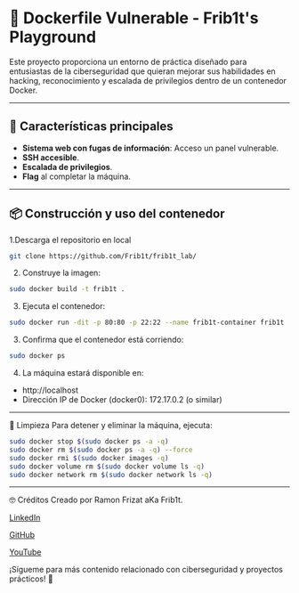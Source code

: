 # 🐳 Dockerfile Vulnerable - Frib1t's Playground

Este proyecto proporciona un entorno de práctica diseñado para entusiastas de la ciberseguridad que quieran mejorar sus habilidades en hacking, reconocimiento y escalada de privilegios dentro de un contenedor Docker.

---

## 🚀 Características principales

- **Sistema web con fugas de información**: Acceso un panel vulnerable.
- **SSH accesible**.
- **Escalada de privilegios**.
- **Flag** al completar la máquina.

---

## 📦 Construcción y uso del contenedor

1.Descarga el repositorio en local
```bash
git clone https://github.com/Frib1t/frib1t_lab/
```
2. Construye la imagen:
```bash
sudo docker build -t frib1t .
```

3. Ejecuta el contenedor:

```bash
sudo docker run -dit -p 80:80 -p 22:22 --name frib1t-container frib1t
```

3. Confirma que el contenedor está corriendo:
```bash
sudo docker ps
```

4. La máquina estará disponible en:
- http://localhost
- Dirección IP de Docker (docker0): 172.17.0.2 (o similar)

----
🧹 Limpieza
Para detener y eliminar la máquina, ejecuta:
```bash
sudo docker stop $(sudo docker ps -a -q)
sudo docker rm $(sudo docker ps -a -q) --force
sudo docker rmi $(sudo docker images -q)
sudo docker volume rm $(sudo docker volume ls -q)
sudo docker network rm $(sudo docker network ls -q)
```

----
🤓 Créditos
Creado por Ramon Frizat aKa Frib1t.

[LinkedIn](https://www.linkedin.com/in/ramonfrizat/)

[GitHub](https://github.com/Frib1t)

[YouTube](https://www.youtube.com/@frib1t)


¡Sígueme para más contenido relacionado con ciberseguridad y proyectos prácticos! 🎉









